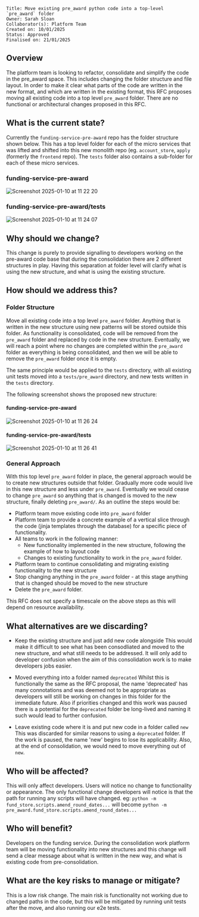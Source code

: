 ```
Title: Move existing pre_award python code into a top-level `pre_award` folder
Owner: Sarah Sloan
Collaborator(s): Platform Team
Created on: 10/01/2025
Status: Approved
Finalised on: 21/01/2025
```

## Overview

The platform team is looking to refactor, consolidate and simplify the code in the pre_award space. This includes changing the folder structure and file layout. In order to make it clear what parts of the code are written in the new format, and which are written in the existing format, this RFC proposes moving all existing code into a top level `pre_award` folder. There are no functional or architectural changes proposed in this RFC.

## What is the current state?

Currently the `funding-service-pre-award` repo has the folder structure shown below. This has a top level folder for each of the micro services that was lifted and shifted into this new monolith repo (eg. `account_store`, `apply` (formerly the `frontend` repo). The `tests` folder also contains a sub-folder for each of these micro services.

### funding-service-pre-award
![Screenshot 2025-01-10 at 11 22 20](https://github.com/user-attachments/assets/5183455b-c32f-463a-b966-52adaa3324d0)
### funding-service-pre-award/tests
![Screenshot 2025-01-10 at 11 24 07](https://github.com/user-attachments/assets/f139ddde-2d2d-4228-a346-d43d91ad8136)

## Why should we change?

This change is purely to provide signalling to developers working on the pre-award code base that during the consolidation there are 2 different structures in play. Having this separation at folder level will clarify what is using the new structure, and what is using the existing structure.


## How should we address this?

### Folder Structure
Move all existing code into a top level `pre_award` folder. Anything that is written in the new structure using new patterns will be stored outside this folder. As functionality is consolidated, code will be removed from the `pre_award` folder and replaced by code in the new structure. Eventually, we will reach a point where no changes are completed within the `pre_award` folder as everything is being consolidated, and then we will be able to remove the `pre_award` folder once it is empty.

The same principle would be applied to the `tests` directory, with all existing unit tests moved into a `tests/pre_award` directory, and new tests written in the `tests` directory.

The following screenshot shows the proposed new structure:

#### funding-service-pre-award
![Screenshot 2025-01-10 at 11 26 24](https://github.com/user-attachments/assets/53977105-30be-4e6e-85ca-5678554b83d8)

#### funding-service-pre-award/tests
![Screenshot 2025-01-10 at 11 26 41](https://github.com/user-attachments/assets/7f3388c0-0d9b-4fad-bfbb-11b309cb3c2c)

### General Approach
With this top level `pre_award` folder in place, the general approach would be to create new structures outside that folder. Gradually more code would live in this new structure and less under `pre_award`. Eventually we would cease to change `pre_award` so anything that is changed is moved to the new structure, finally deleting `pre_award/`. As an outline the steps would be:
- Platform team move existing code into `pre_award` folder
- Platform team to provide a concrete example of a vertical slice through the code (jinja templates through the database) for a specific piece of functionality.
- All teams to work in the following manner:
  - New functionality implemented in the new structure, following the example of how to layout code
  - Changes to existing functionality to work in the `pre_award` folder.
- Platform team to continue consolidating and migrating existing functionality to the new structure
- Stop changing anything in the `pre_award` folder - at this stage anything that is changed should be moved to the new structure
- Delete the `pre_award` folder.

This RFC does not specify a timescale on the above steps as this will depend on resource availability.

## What alternatives are we discarding?

- Keep the existing structure and just add new code alongside
This would  make it difficult to see what has been consodliated and moved to the new structure, and what still needs to be addressed. It will only add to developer confusion when the aim of this consolidation work is to make developers jobs easier.

- Moved everything into a folder named `deprecated`
Whilst this is functionally the same as the RFC proposal, the name 'deprecated' has many connotations and was deemed not to be appropriate as developers will still be working on changes in this folder for the immediate future. Also if priorities changed and this work was paused there is a potential for the `deprecated` folder be long-lived and naming it such would lead to further confusion.

- Leave existing code where it is and put new code in a folder called `new`
This was discarded for similar reasons to using a `deprecated` folder. If the work is paused, the name 'new' begins to lose its applicability. Also, at the end of consolidation, we would need to move everything out of `new`.

## Who will be affected?

This will only affect developers. Users will notice no change to functionality or appearance. The only functional change developers will notice is that the path for running any scripts will have changed. eg:
`python -m fund_store.scripts.amend_round_dates...` will become `python -m pre_award.fund_store.scripts.amend_round_dates...`


## Who will benefit?

Developers on the funding service. During the consolidation work platform team will be moving functionality into new structures and this change will send a clear message about what is written in the new way, and what is existing code from pre-consolidation.


## What are the key risks to manage or mitigate?

This is a low risk change. The main risk is functionality not working due to changed paths in the code, but this will be mitigated by running unit tests after the move, and also running our e2e tests.
